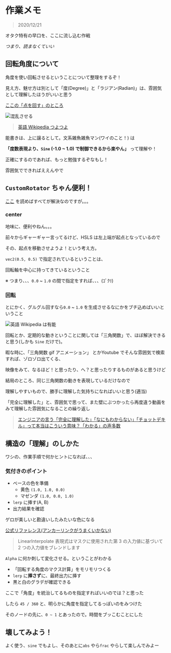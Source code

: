 # 作業メモ

> 2020/12/21

オタク特有の早口を、ここに流し込む作戦


_つまり、読まなくていい_

## 回転角度について


角度を使い回転させるということについて整理をするぞ！

見え方、魅せ方は別として「度(Degree)」と「ラジアン(Radian)」は、雰囲気として理解したほうがいいと思う


[ここの「点を回す」のところ](https://www.ajimatics.com/entry/2019/01/11/092529)

![混乱させる](https://upload.wikimedia.org/wikipedia/commons/4/4e/Circle_radians.gif)

> [英語 Wikipedia つよつよ](https://en.wikipedia.org/wiki/File:Circle_radians.gif)


能書きは、上に譲るとして。文系雑魚雑魚マン(ワイのこと！) は


**「度数表現より、`Sine` (-1.0 ~ 1.0) で制御できるから楽やん」** って理解や！

正確にするのであれば、もっと勉強するぞなもし！

雰囲気でできればええんやで



## `CustomRotator` ちゃん便利！


[ここ](https://historia.co.jp/archives/5714/) を読めばすべてが解決なのですが。。。



### center

地味に、便利やねん。。。


前々からギャーギャー言ってるけど、HSLS は左上端が起点となっているので


その、起点を移動させようよ！という考え方。




`vec2(0.5, 0.5)` で指定されているということは、

回転軸を中心に持ってきているということ



※ つまり、、、`0.0` ~ `1.0` の間で指定をすれば、、、(ｺﾞｸﾘ)



### 回転



とにかく、グルグル回すなら`0.0` ~ `1.0` を生成させるなにかをブチ込めばいいということ



![英語 Wikipedia は有能](https://upload.wikimedia.org/wikipedia/commons/3/3b/Circle_cos_sin.gif)


回転とか、定期的な動きということに関しては「三角関数」で、ほぼ解決できると思う(しかも `Sine` だけで)。



暇な時に、「三角関数 gif アニメーション」 とかYoutube でそんな雰囲気で検索すれば、ゾロゾロ出てくる、

映像をみて、なるほど！と思ったり、へ？と思ったりするものがあると思うけど


結局のところ、同じ三角関数の動きを表現しているだけなので

理解しやすいもので、勝手に理解した気持ちになればいいと思う(適当)


「完全に理解した」と、雰囲気で思って、また壁にぶつかったら再度違う動画をみて理解した雰囲気になることの繰り返し


> [エンジニアの言う「完全に理解した」「なにもわからない」「チョットデキル」って本当はこういう意味？「わかる」の声多数](https://togetter.com/li/1268851)



## 構造の「理解」のしかた


ワシの、作業手順で何かヒントになれば、、、

### 気付きのポイント

- ベースの色を準備
  - 黄色 `(1.0, 1.0, 0.0)`
  - マゼンダ `(1.0, 0.0, 1.0)`
- `lerp` に挿す(A, B)
- 出力結果を確認


ゲロが美しいと勘違いしたみたいな色になる


[公式リファレンス(アンカーリンクがうまくいかない)](https://docs.unrealengine.com/ja/RenderingAndGraphics/Materials/ExpressionReference/Math/index.html#linearInterpolate)

> LinearInterpolate 表現式はマスクに使用された第 3 の入力値に基づいて 2 つの入力値をブレンドします


`Alpha` に何か刺して変化させる。ということがわかる


- 「回転する角度のマクス計算」をモリモリつくる
- `lerp` に**挿さず**に、最終出力に挿す
- 黒と白のグラデが確認できる


ここで「角度」を統治してるものを指定すればいいのでは？と思った


したら `45 / 360` と、明らかに角度を指定してるっぽいのをみつけた


そのノードの先に、`0 ~ 1` とあったので。時間をブッこむことにした


## 壊してみよう！

よく使う、`sine` でもよし、そのあとに`abs` やら`frac` やらして楽しんでみよー





